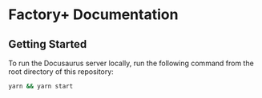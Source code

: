 # Factory+ Documentation

## Getting Started
To run the Docusaurus server locally, run the following command from the root directory of this repository:
```bash
yarn && yarn start
```